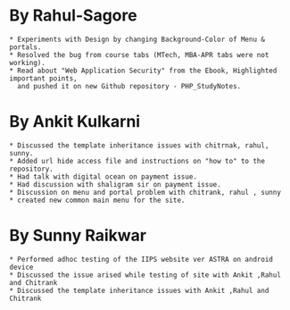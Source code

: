 By Rahul-Sagore
===============

	* Experiments with Design by changing Background-Color of Menu & portals.
	* Resolved the bug from course tabs (MTech, MBA-APR tabs were not working).
	* Read about "Web Application Security" from the Ebook, Highlighted important points,
	  and pushed it on new Github repository - PHP_StudyNotes.

By Ankit Kulkarni
=================

	* Discussed the template inheritance issues with chitrnak, rahul, sunny.
	* Added url hide access file and instructions on "how to" to the repository.
	* Had talk with digital ocean on payment issue.
	* Had discussion with shaligram sir on payment issue. 
	* Discussion on menu and portal problem with chitrank, rahul , sunny
	* created new common main menu for the site.

By Sunny Raikwar
================

	* Performed adhoc testing of the IIPS website ver ASTRA on android device 
	* Discussed the issue arised while testing of site with Ankit ,Rahul and Chitrank
	* Discussed the template inheritance issues with Ankit ,Rahul and Chitrank
